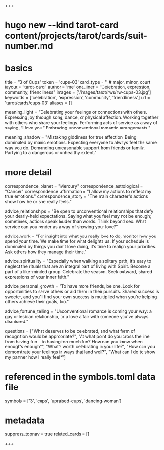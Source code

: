 +++
# hugo new --kind tarot-card content/projects/tarot/cards/suit-number.md
# basics
title     		 = "3 of Cups"
token					 = 'cups-03'
card_type			 = '' # major, minor, court
layout				 = "tarot-card"
author    		 = 'me'
one_liner 		 = "Celebration, expression, community, friendliness"
images				 = ['/images/tarot/rws/rw-cups-03.jpg']
keywords			 = ['celebration', 'expression', 'community', 'friendliness']
url						 = 'tarot/cards/cups-03'
aliases				 = []

meaning_light  = "Celebrating your feelings or connections with others. Expressing joy through song, dance, or physical affection. Working together with others who share your feelings. Performing acts of service as a way of saying, “I love you.” Embracing unconventional romantic arrangements."

meaning_shadow = "Mistaking giddiness for true affection. Being dominated by manic emotions. Expecting everyone to always feel the same way you do. Demanding unreasonable support from friends or family. Partying to a dangerous or unhealthy extent."

# more detail
correspondence_planet 			= "Mercury"
correspondence_astrological = "Cancer"
correspondence_affirmation  = "I allow my actions to reflect my true emotions."
correspondence_story 				= "The main character's actions show how he or she really feels."

advice_relationships 	 = "Be open to unconventional relationships that defy your dearly-held expectations. Saying what you feel may not be enough; sometimes, actions speak louder than words. Think beyond sex. What service can you render as a way of showing your love?"

advice_work 					 = "For insight into what you really love to do, monitor how you spend your time. We make time for what delights us. If your schedule is dominated by things you don’t love doing, it’s time to realign your priorities. Ask others how they manage their time."

advice_spirituality 	 = "Especially when walking a solitary path, it’s easy to neglect the rituals that are an integral part of living with Spirit. Become a part of a like-minded group. Celebrate the season. Seek outward, shared expressions of your inner faith."

advice_personal_growth = "To have more friends, be one. Look for opportunities to serve others or aid them in their pursuits. Shared success is sweeter, and you’ll find your own success is multiplied when you’re helping others achieve their goals, too."

advice_fortune_telling = "Unconventional romance is coming your way: a gay or lesbian relationship, or a love affair with someone you’ve always dismissed."

questions	= ["What deserves to be celebrated, and what form of recognition would be appropriate?", "At what point do you cross the line from having fun... to having too much fun? How can you know when enough’s enough?", "What’s worth celebrating in your life?", "How can you demonstrate your feelings in ways that land well?", "What can I do to show my partner how I really feel?"]

# referenced in the symbols.toml data file
symbols	  = ['3', 'cups', 'upraised-cups', 'dancing-woman']

# metadata
suppress_topnav = true
related_cards 	= []

+++